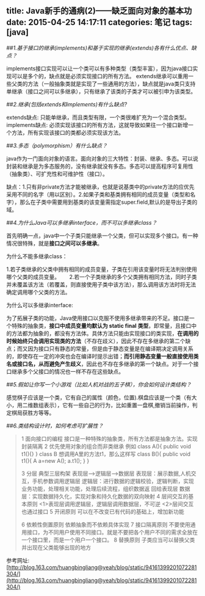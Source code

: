 title: Java新手的通病(2)——缺乏面向对象的基本功
date: 2015-04-25 14:17:11
categories: 笔记
tags: [java]
---

##*1.基于接口的继承(implements)和基于实现的继承(extends)各有什么优点、缺点？*

implements接口实现可以让一个类可以有多种类型（类型丰富），因为java接口实现可以是多个的，缺点就是必须实现接口的所有方法。
extends继承可以重用一些父类的方法（一般抽象类就是实现了一些通用的方法），缺点就是java类只支持单继承（接口之间可以多继承），只有继承了该类的子类才可以被引申为该类型。

##*2.继承(包括extends和implements)有什么缺点?*

extends缺点: 只能单继承，而且类型有限，一个类很难扩充为一个混合类型。　　
implements缺点: 必须实现该接口的所有方法，这就导致如果往一个接口新增一个方法，所有实现该接口的类都必须实现该方法。

##*3.多态（polymorphism）有什么缺点？*

java作为一门面向对象的语言。面向对象的三大特性：封装、继承、多态。可以说封装和继承是为多态服务的，没有继承就没有多态。多态可以提高程序可复用性（抽象类）、可扩充性和可维护性（接口）。

缺点：1.只有非private方法才能被继承，也就是说基类中的private方法的应优先采用不同的名字（用以区别）。2.如果子类和基类拥有相同的成员变量（类型和名字），那么在子类中需要用到基类的该变量需指定super.field,默认的是导出子类的域。

##*4.为什么Java可以多继承interface，而不可以多继承class？*

首先明确一点，java中一个子类只能继承一个父类，但可以实现多个接口。有一种情况很特殊，就是**接口之间可以多继承**。  

为什么不能多继承class：

1.若子类继承的父类中拥有相同的成员变量，子类在引用该变量时将无法判别使用哪个父类的成员变量。　　
2.若一个子类继承的多个父类拥有相同方法，同时子类并未覆盖该方法（若覆盖，则直接使用子类中该方法），那么调用该方法时将无法确定调用哪个父类的方法。

为什么可以多继承interface:

为了拓展子类的功能，Java使用接口以克服不使用多继承带来的不足。接口是一个特殊的抽象类，**接口中成员变量均默认为 static final 类型**，即常量，且接口中的方法都为抽象的，都没有方法体。具体方法只能由实现接口的类实现，**在调用的时候始终只会调用实现类的方法**（不存在歧义），因此不存在多继承的第二个缺点；而又因为接口只有静态的常量，但是由于静态变量是在编译期决定调用关系的，即使存在一定的冲突也会在编译时提示出错；**而引用静态变量一般直接使用类名或接口名，从而避免产生歧义**，因此也不存在多继承的第一个缺点。对于一个接口继承多个父接口的情况也一样不存在这些缺点。


##*5.假如让你写一个小游戏（比如人机对战的五子棋），你会如何设计类结构？*

感觉棋子应该是一个类，它有自己的属性（颜色，位置).棋盘应该是一个类（有大小，用二维数组表示），它有一些自己的行为，比如重置一盘棋,撤销当前操作，判定棋局获胜方等等。

##*6.类结构设计时，如何考虑可扩展性？*

> 1 面向接口的编程
>     接口是一种特殊的抽象类，所有方法都是抽象方法。实现封装隔离
> 2 优先使用对象的组合而非类继承
>   例如
>   class A(){
>           public void t1(){}
>   }
>   class B 想调用A里的方法t1，那么这样写
>   class B(){
>           public void t1(){
>               A a=new A();
>               a.t1();
>           }
>   }
>  
> 3 分层
>   典型三层构架  表现层-->逻辑层-->数据层
>   表现层：展示数据,人机交互，手机参数调用逻辑层
>   逻辑层：进行数据的逻辑校验，逻辑判断，实现业务功能，处理相关功能，处理后续流程，组织数据返    回给表现层
>   数据层：实现数据持久化，实现对象和持久化数据的双向映射
> 4 层间交互的基本原则
>     <1>表现层调用逻辑层，逻辑层调用数据层，不可逆
>     <2>层间交互也通过接口
> 5 开闭原则
>     可以在不改变已有代码的基础上，增加新功能
>     
> 6 依赖性倒置原则
>     依赖抽象而不依赖具体实现
> 7 接口隔离原则
>     不要使用通用接口，为不同用户使用不同接口。就是不要把各个用户不同的需求全放在一个接口里，而是一个用户一个接口。
> 8 替换原则
>     子类应当可以替换父类并出现在父类能够出现的地方

参考网址: [http://blog.163.com/huangbingliang@yeah/blog/static/94161399201072281304/](http://blog.163.com/huangbingliang@yeah/blog/static/94161399201072281304/)


